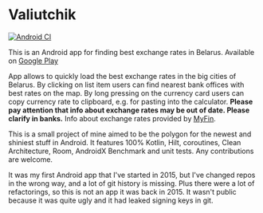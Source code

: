 # Valiutchik

[![Android CI](https://github.com/fobo66/valiutchik-android/actions/workflows/android.yml/badge.svg)](https://github.com/fobo66/valiutchik-android/actions/workflows/android.yml)

This is an Android app for finding best exchange rates in Belarus. Available
on [Google Play](https://play.google.com/store/apps/details?id=fobo66.exchangecourcesbelarus)

App allows to quickly load the best exchange rates in the big cities of Belarus. By clicking on list
item users can find nearest bank offices with best rates on the map. By long pressing on the
currency card users can copy currency rate to clipboard, e.g. for pasting into the calculator.
**Please pay attention that info about exchange rates may be out of date. Please clarify in banks.**
Info about exchange rates provided by [MyFin](https://myfin.by).

This is a small project of mine aimed to be the polygon for the newest and shiniest stuff in
Android. It features 100% Kotlin, Hilt, coroutines, Clean Architecture, Room, AndroidX Benchmark and
unit tests. Any contributions are welcome.

It was my first Android app that I've started in 2015, but I've changed repos in the wrong way, and
a lot of git history is missing. Plus there were a lot of refactorings, so this is not an app it was
back in 2015. It wasn't public because it was quite ugly and it had leaked signing keys in git.
